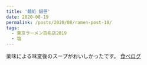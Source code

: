 ```yaml
---
title: '麺処 銀笹'
date: 2020-08-19
permalink: /posts/2020/08/ramen-post-18/
tags:
  - 東京ラーメン百名店2019
  - 塩
---
```


薬味による味変後のスープがおいしかったです。
[食べログ](https://tabelog.com/tokyo/A1301/A130103/13119563/)
